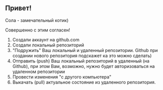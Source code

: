 ## Привет!

Сола - замечательный котик)

Совершенно с этим согласен!

1. Создали аккаунт на github.com
2. Создали локальный репозиторий
3. "Подружить" Ваш локальный и удаленный репозитории. Github при создании нового репозитория подскажет ка это можно сделать)
4. Отправить (push) Ваш локальный репозиторий в удаленный (на Github), при этом Вам, возможно, нужно будет авторизоваться на удаленном репозитории
5. Провести изменения "с другого компьютера"
6. Выкачать (pull) актуальное состояние из удаленного репозитория.
